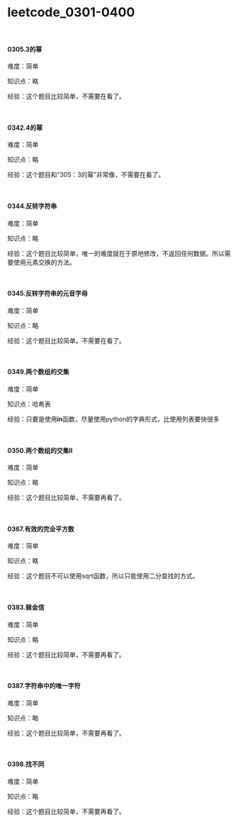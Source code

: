 # leetcode_0301-0400

<br/>

#### 0305.3的幂

难度：简单

知识点：略

经验：这个题目比较简单，不需要在看了。

<br/>

#### 0342.4的幂

难度：简单

知识点：略

经验：这个题目和“305：3的幂”非常像，不需要在看了。

<br/>

#### 0344.反转字符串

难度：简单

知识点：略

经验：这个题目比较简单，唯一的难度就在于原地修改，不返回任何数据。所以需要使用元素交换的方法。

<br/>

#### 0345.反转字符串的元音字母

难度：简单

知识点：略

经验：这个题目比较简单。不需要在看了。

<br/>

#### 0349.两个数组的交集

难度：简单

知识点：哈希表

经验：只要是使用**in**函数，尽量使用python的字典形式，比使用列表要快很多

<br/>

#### 0350.两个数组的交集Ⅱ

难度：简单

知识点：略

经验：这个题目比较简单，不需要再看了。

<br/>

#### 0367.有效的完全平方数

难度：简单

知识点：略

经验：这个题目不可以使用sqrt函数，所以只能使用二分查找的方式。

<br/>

#### 0383.赎金信

难度：简单

知识点：略

经验：这个题目比较简单，不需要再看了。

<br/>

#### 0387.字符串中的唯一字符

难度：简单

知识点：略

经验：这个题目比较简单，不需要再看了。

<br/>

#### 0398.找不同

难度：简单

知识点：略

经验：这个题目比较简单，不需要再看了。








